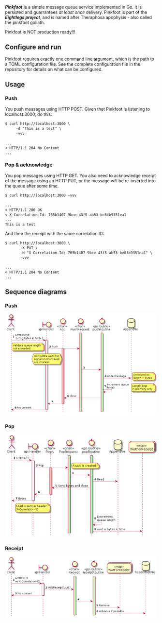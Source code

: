 
***Pinkfoot*** is a simple message queue service implemented in Go.
It is persisted and guarrantees _at least once_ delivery.
Pinkfoot is part of the ***Eightlegs project***, and is named after Theraphosa apophysis - also called the pinkfoot goliath.

Pinkfoot is NOT production ready!!!

## Configure and run

Pinkfoot requires exactly one command line argument, which is the path to a TOML configuration file. See the complete configuration file in the repository for details on what can be configured.

## Usage

### Push

You push messages using HTTP POST. Given that Pinkfoot is listening to localhost:3000, do this:

```
$ curl http://localhost:3000 \
     -d "This is a test" \
     -vvv

...
< HTTP/1.1 204 No Content
...
```

### Pop & acknowledge

You pop messages using HTTP GET. You also need to acknowledge receipt of the message using an HTTP PUT, or the message will be re-inserted into the queue after some time.

```
$ curl http://localhost:3000 -vvv

...
< HTTP/1.1 200 OK
< X-Correlation-Id: 765b1407-9bce-43f5-ab53-be8fb9351ea1
...
This is a test
```

And then the receipt with the same correlation ID:

```
$ curl http://localhost:3000 \
       -X PUT \
       -H "X-Correlation-Id: 765b1407-9bce-43f5-ab53-be8fb9351ea1" \
       -vvv

...
< HTTP/1.1 204 No Content
...
```

## Sequence diagrams

### Push

![Push sequence](../diagrams/pinkfoot/doc/push_sequence/push_sequence.png)

### Pop

![Pop sequence](../diagrams/pinkfoot/doc/pop_sequence/pop_sequence.png)

### Receipt

![Receipt sequence](../diagrams/pinkfoot/doc/receipt_sequence/receipt_sequence.png)